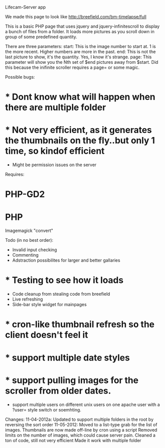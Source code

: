 Lifecam-Server app

We made this page to look like http://breefield.com/bm-timelapse/full

This is a basic PHP page that uses jquery and jquery-infinitescroll to display a bunch of files from a folder.
It loads more pictures as you scroll down in group of some predefined quantity.

There are three parameters:
start: This is the image number to start at. 1 is the more recent. Higher numbers are more in the past.
end: This is not the last picture to show, it's the quantity. Yes, I know it's strange.
page: This parameter will show you the Nth set of $end pictures away from $start. Did this because the inifinite scroller requires a page= or some magic.

Possible bugs:
# * Dont know what will happen when there are multiple folder
# * Not very efficient, as it generates the thumbnails on the fly..but only 1 time, so kindof efficient
* Might be permission issues on the server

Requires: 
# PHP-GD2
# PHP
Imagemagick "convert"

Todo (in no best order):
* Invalid input checking
* Commenting
* Adstraction possibilites for larger and better gallaries
# * Testing to see how it loads
* Code cleanup from stealing code from breefield
* Live refreshing
* Side-bar style widget for mainpages
# * cron-like thumbnail refresh so the client doesn't feel it
# * support multiple date styles 
# * support pulling images for the scroller from older dates.
* support multiple users on different unix users on one apache user with a ?user= style switch or soemhting.

Changes:
11-04-2012a:
	Updated to support multiple folders in the root by reversing the sort order
11-05-2012:
	Moved to a list-type grab for the list of images.
	Thumbnails are now made off-line by cron using a script
	Removed limits on the number of images, which could cause server pain.
	Cleaned a ton of code, still not very efficient
	Made it work with multiple folder
	

